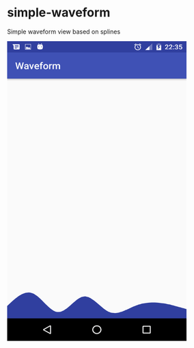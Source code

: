 # simple-waveform

Simple waveform view based on splines


<img align="center" width="420" height="700" src="https://github.com/avegrv/simple-waveform/blob/master/img/example.png">
